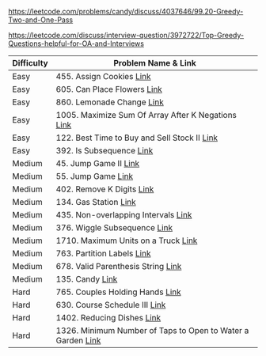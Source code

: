 

https://leetcode.com/problems/candy/discuss/4037646/99.20-Greedy-Two-and-One-Pass

https://leetcode.com/discuss/interview-question/3972722/Top-Greedy-Questions-helpful-for-OA-and-Interviews


| Difficulty | Problem Name & Link |
|---|---|
| Easy | 455. Assign Cookies  [Link](https://leetcode.com/problems/assign-cookies/) |
| Easy | 605. Can Place Flowers  [Link](https://leetcode.com/problems/can-place-flowers/) |
| Easy | 860. Lemonade Change  [Link](https://leetcode.com/problems/lemonade-change/) |
| Easy | 1005. Maximize Sum Of Array After K Negations  [Link](https://leetcode.com/problems/maximize-sum-of-array-after-k-negations/) |
| Easy | 122. Best Time to Buy and Sell Stock II  [Link](https://leetcode.com/problems/best-time-to-buy-and-sell-stock-ii/) |
| Easy | 392. Is Subsequence  [Link](https://leetcode.com/problems/is-subsequence/) |
| Medium | 45. Jump Game II  [Link](https://leetcode.com/problems/jump-game-ii/) |
| Medium | 55. Jump Game  [Link](https://leetcode.com/problems/jump-game/) |
| Medium | 402. Remove K Digits  [Link](https://leetcode.com/problems/remove-k-digits/) |
| Medium | 134. Gas Station  [Link](https://leetcode.com/problems/gas-station/) |
| Medium | 435. Non-overlapping Intervals  [Link](https://leetcode.com/problems/non-overlapping-intervals/) |
| Medium | 376. Wiggle Subsequence  [Link](https://leetcode.com/problems/wiggle-subsequence/) |
| Medium | 1710. Maximum Units on a Truck  [Link](https://leetcode.com/problems/maximum-units-on-a-truck/) |
| Medium | 763. Partition Labels  [Link](https://leetcode.com/problems/partition-labels/) |
| Medium | 678. Valid Parenthesis String  [Link](https://leetcode.com/problems/valid-parenthesis-string/) |
| Medium | 135. Candy  [Link](https://leetcode.com/problems/candy/) |
| Hard | 765. Couples Holding Hands  [Link](https://leetcode.com/problems/couples-holding-hands/) |
| Hard | 630. Course Schedule III  [Link](https://leetcode.com/problems/course-schedule-iii/) |
| Hard | 1402. Reducing Dishes  [Link](https://leetcode.com/problems/reducing-dishes/) |
| Hard | 1326. Minimum Number of Taps to Open to Water a Garden  [Link](https://www.google.com/search?q=https://leetcode.com/problems/minimum-number-of-taps-to-open-to-water-garden/) |